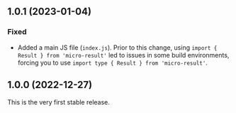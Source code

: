 ## 1.0.1 (2023-01-04)

### Fixed

- Added a main JS file (`index.js`). Prior to this change, using `import { Result } from 'micro-result'` led to issues in some build environments, forcing you to use `import type { Result } from 'micro-result'`.

## 1.0.0 (2022-12-27)

This is the very first stable release.
